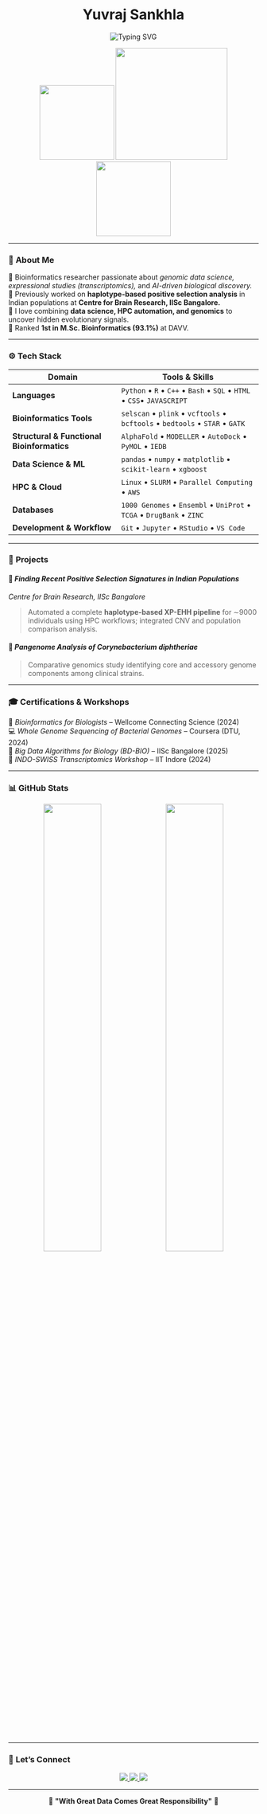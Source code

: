 <h1 align="center">Yuvraj Sankhla</h1>

<p align="center">
  <img src="https://readme-typing-svg.herokuapp.com?font=Fira+Code&duration=3000&pause=500&color=00FFA3&center=true&vCenter=true&width=600&lines=Bioinformatics+Researcher;Genomic+Data+Science+Enthusiast;Turning+Data+into+Discovery+🧬" alt="Typing SVG" />
</p>

<p align="center">
  <img src="https://media.tenor.com/7rp7aAKf52cAAAAi/ai-grok.gif" width="150" />
  <img src="https://media1.tenor.com/m/xjaiIpRpK2QAAAAd/dna-code-code.gif" width="225" />
  <img src="https://media.giphy.com/media/v1.Y2lkPWVjZjA1ZTQ3cTFvd3doY3I1NmVoYzZoM3dvNnU1NmU5eWk5OTIwbG9mY2dza3kybSZlcD12MV9zdGlja2Vyc19yZWxhdGVkJmN0PXM/x4unLoM3hApc2Cw5kO/giphy.gif" width="150" />
</p>

---

### 🧫 **About Me**

🔹 Bioinformatics researcher passionate about *genomic data science, expressional studies (transcriptomics),* and *AI-driven biological discovery.*  
🔹 Previously worked on **haplotype-based positive selection analysis** in Indian populations at **Centre for Brain Research, IISc Bangalore.**  
🔹 I love combining **data science, HPC automation, and genomics** to uncover hidden evolutionary signals.  
🔹 Ranked **1st in M.Sc. Bioinformatics (93.1%)** at DAVV.  

---

### ⚙️ **Tech Stack**

| Domain | Tools & Skills |
|--------|----------------|
| **Languages** | `Python` • `R` • `C++` • `Bash` • `SQL` • `HTML` • `CSS`• `JAVASCRIPT` |
| **Bioinformatics Tools** | `selscan` • `plink` • `vcftools` • `bcftools` • `bedtools` • `STAR` • `GATK` |
| **Structural & Functional Bioinformatics** | `AlphaFold` • `MODELLER` • `AutoDock` • `PyMOL` • `IEDB` |
| **Data Science & ML** | `pandas` • `numpy` • `matplotlib` • `scikit-learn` • `xgboost` |
| **HPC & Cloud** | `Linux` • `SLURM` • `Parallel Computing` • `AWS` |
| **Databases** | `1000 Genomes` • `Ensembl` • `UniProt` • `TCGA` • `DrugBank` • `ZINC` |
| **Development & Workflow** | `Git` • `Jupyter` • `RStudio` • `VS Code` |

---

### 🧪 **Projects**

#### 🧬 *Finding Recent Positive Selection Signatures in Indian Populations*
*Centre for Brain Research, IISc Bangalore*  
> Automated a complete **haplotype-based XP-EHH pipeline** for ∼9000 individuals using HPC workflows; integrated CNV and population comparison analysis.

#### 🧫 *Pangenome Analysis of Corynebacterium diphtheriae*
> Comparative genomics study identifying core and accessory genome components among clinical strains.

---

### 🎓 **Certifications & Workshops**

📘 *Bioinformatics for Biologists* – Wellcome Connecting Science (2024)  
💻 *Whole Genome Sequencing of Bacterial Genomes* – Coursera (DTU, 2024)  
🧬 *Big Data Algorithms for Biology (BD-BIO)* – IISc Bangalore (2025)  
🧠 *INDO-SWISS Transcriptomics Workshop* – IIT Indore (2024)

---

### 📊 **GitHub Stats**

<p align="center">
  <img width="48%" src="https://github-readme-stats.vercel.app/api?username=YuvrajSankhla&show_icons=true&theme=react&hide_border=true&bg_color=0D1117" />
  <img width="48%" src="https://github-readme-streak-stats.herokuapp.com/?user=YuvrajSankhla&theme=react&hide_border=true&background=0D1117" />
</p>

---

### 🔗 **Let’s Connect**

<p align="center">
  <a href="https://www.linkedin.com/in/yuvraj-sankhla">
    <img src="https://img.shields.io/badge/LinkedIn-0A66C2?style=for-the-badge&logo=linkedin&logoColor=white"/>
  </a>
  <a href="mailto:yuvrajsankhla22@gmail.com">
    <img src="https://img.shields.io/badge/Email-D14836?style=for-the-badge&logo=gmail&logoColor=white"/>
  </a>
  <a href="https://github.com/yuviSA2002">
    <img src="https://img.shields.io/badge/GitHub-171515?style=for-the-badge&logo=github&logoColor=white"/>
  </a>
</p>

---


<p align="center">🧬 <b>"With Great Data Comes Great Responsibility"</b> 🧬</p>
